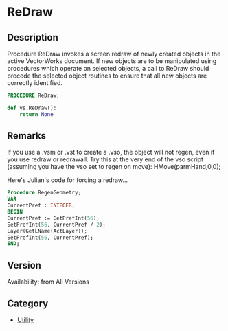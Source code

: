 # ReDraw

## Description
Procedure ReDraw invokes a screen redraw of newly created objects in the active VectorWorks document. If new objects are to be manipulated using procedures which operate on selected objects, a call to ReDraw should precede the selected object routines to ensure that all new objects are correctly identified.

```pascal
PROCEDURE ReDraw;
```

```python
def vs.ReDraw():
    return None
```

## Remarks
If you use a .vsm or .vst to create a .vso, the object will not regen, even if you use redraw or redrawall. Try this at the very end of the vso script (assuming you have the vso set to regen on move):
HMove(parmHand,0,0);



Here's Julian's code for forcing a redraw...
```pascal
Procedure RegenGeometry;
VAR
CurrentPref : INTEGER;
BEGIN
CurrentPref := GetPrefInt(56);
SetPrefInt(56, CurrentPref / 2);
Layer(GetLName(ActLayer));
SetPrefInt(56, CurrentPref);
END;
```

## Version
Availability: from All Versions

## Category
* [Utility](../Categories/Utility.md)
